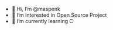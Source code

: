 - 👋 Hi, I’m @maspenk
- 👀 I’m interested in Open Source Project
- 🌱 I’m currently learning C 

<!---
maspenk/maspenk is a ✨ special ✨ repository because its `README.md` (this file) appears on your GitHub profile.
You can click the Preview link to take a look at your changes.
--->
